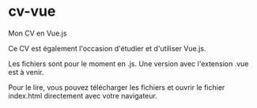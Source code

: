 # cv-vue
Mon CV en Vue.js

Ce CV est également l'occasion d'étudier et d'utiliser Vue.js.

Les fichiers sont pour le moment en .js. Une version avec l'extension .vue est à venir. 

Pour le lire, vous pouvez télécharger les fichiers et ouvrir le fichier index.html directement avec votre navigateur.
